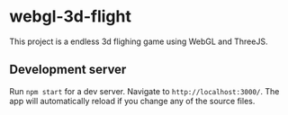 # webgl-3d-flight

This project is a endless 3d flighing game using WebGL and ThreeJS.

## Development server

Run `npm start` for a dev server. Navigate to `http://localhost:3000/`. The app will automatically reload if you change any of the source files.
